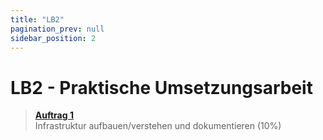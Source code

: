 ```yaml
---
title: "LB2"
pagination_prev: null
sidebar_position: 2
---
```


# LB2 - Praktische Umsetzungsarbeit

> [**Auftrag 1**](./auftrag-0001.md)  
> Infrastruktur aufbauen/verstehen und dokumentieren (10%)
